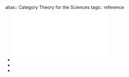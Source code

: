 alias:: Category Theory for the Sciences
tags:: reference

- ![local copy](../assets/cattheory4s_1682245039216_0.pdf)
-
-